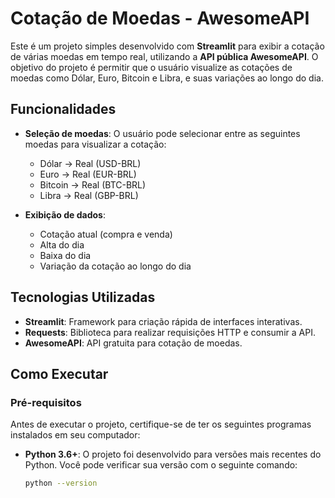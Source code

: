 # Cotação de Moedas - AwesomeAPI

Este é um projeto simples desenvolvido com **Streamlit** para exibir a cotação de várias moedas em tempo real, utilizando a **API pública AwesomeAPI**. O objetivo do projeto é permitir que o usuário visualize as cotações de moedas como Dólar, Euro, Bitcoin e Libra, e suas variações ao longo do dia.

## Funcionalidades

- **Seleção de moedas**: O usuário pode selecionar entre as seguintes moedas para visualizar a cotação:
  - Dólar → Real (USD-BRL)
  - Euro → Real (EUR-BRL)
  - Bitcoin → Real (BTC-BRL)
  - Libra → Real (GBP-BRL)
  
- **Exibição de dados**:
  - Cotação atual (compra e venda)
  - Alta do dia
  - Baixa do dia
  - Variação da cotação ao longo do dia

## Tecnologias Utilizadas

- **Streamlit**: Framework para criação rápida de interfaces interativas.
- **Requests**: Biblioteca para realizar requisições HTTP e consumir a API.
- **AwesomeAPI**: API gratuita para cotação de moedas.

## Como Executar

### Pré-requisitos

Antes de executar o projeto, certifique-se de ter os seguintes programas instalados em seu computador:

- **Python 3.6+**: O projeto foi desenvolvido para versões mais recentes do Python. Você pode verificar sua versão com o seguinte comando:
  ```bash
  python --version

